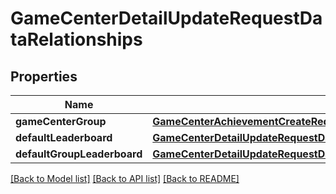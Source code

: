 # GameCenterDetailUpdateRequestDataRelationships

## Properties
Name | Type | Description | Notes
------------ | ------------- | ------------- | -------------
**gameCenterGroup** | [**GameCenterAchievementCreateRequestDataRelationshipsGameCenterGroup**](GameCenterAchievementCreateRequestDataRelationshipsGameCenterGroup.md) |  | [optional] 
**defaultLeaderboard** | [**GameCenterDetailUpdateRequestDataRelationshipsDefaultLeaderboard**](GameCenterDetailUpdateRequestDataRelationshipsDefaultLeaderboard.md) |  | [optional] 
**defaultGroupLeaderboard** | [**GameCenterDetailUpdateRequestDataRelationshipsDefaultLeaderboard**](GameCenterDetailUpdateRequestDataRelationshipsDefaultLeaderboard.md) |  | [optional] 

[[Back to Model list]](../README.md#documentation-for-models) [[Back to API list]](../README.md#documentation-for-api-endpoints) [[Back to README]](../README.md)


